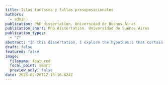 ```yaml
---
title: Islas fantasma y fallas presuposicionales
authors:
  - admin
publication: PhD dissertation. Universidad de Buenos Aires
publication_short: PhD dissertation. Universidad de Buenos Aires
publication_types:
  - "7"
abstract: "In this dissertation, I explore the hypothesis that certain sentences in Spanish are ungrammatical due to semantic-pragmatic reasons, namely, because they lead to a systematic presupposition failure. To test this hypothesis, I consider a number of constructions that are arguably sensitive to syntactic islands. I make two main claims regarding islands effects. On the one hand, I argue that certain apparent island restrictions do not arise as violations of locality constraints, but are the result of a problem in the information structure of the sentence. I call this phenomenon ‘phantom islands’. On the other hand, I propose that other islands (specifically, presuppositional islands) can be derived as violations of a semantic condition on the domain of quantification of the wh-phrase. Concretely, I posit that extractions from presuppositional clauses requires that the domain over which the wh-phrase ranges contains discourse referents. At the end, I offer a taxonomy of islands that distinguish between phantom islands (i.e., ‘illusory’ islands), semantic islands, and true syntactic islands."
draft: false
featured: false
image:
  filename: featured
  focal_point: Smart
  preview_only: false
date: 2023-02-28T12:18:16.624Z
---
```

